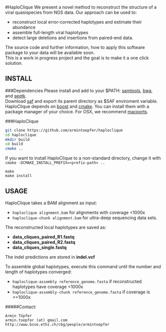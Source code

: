 #HaploClique
We present a novel method to reconstruct the structure of a viral quasispecies from NGS data.
Our approach can be used to:
 - reconstruct local error-corrected haplotypes and estimate their abundance
 - assemble full-length viral haplotypes
 - detect large deletions and insertions from paired-end data.
 
The source code and further information, how to apply this software package to your data will be available soon.  
This is a work in progress project and the goal is to make it a one click solution.

## INSTALL
###Dependencies
Please install and add to your $PATH: [samtools](https://github.com/samtools/samtools/releases/), [bwa](https://github.com/lh3/bwa), and [seqtk](https://github.com/lh3/seqtk).  
Download [saf](https://github.com/armintoepfer/seqalfixer/releases/) and export its parent directory as $SAF enviroment variable.  
HaploClique depends on [boost](http://www.boost.org/) and [cmake](http://www.cmake.org/). You can install them with a package manager of your choice. For OSX, we recommend [macports](http://www.macports.org/).

###HaploClique
```bash
git clone https://github.com/armintoepfer/haploclique
cd haploclique
mkdir build
cd build
cmake ..
```
If you want to install HaploClique to a non-standard directory, change it with `cmake -DCMAKE_INSTALL_PREFIX=<prefix-path> ..`
```
make
make install
```

## USAGE
HaploClique takes a BAM alignment as input:  
 - `haploclique alignment.bam` for alignments with coverage <1000x  
 - `haploclique-chunk alignment.bam` for ultra-deep sequencing data sets.

The reconstructed local haplotypes are saved as:  
 - __data_cliques_paired_R1.fastq__
 - __data_cliques_paired_R2.fastq__
 - __data_cliques_single.fastq__

The indel predictions are stored in __indel.vcf__

To assemble global haplotypes, execute this command until the number and length of haplotypes converged:  
 - `haploclique-assembly reference_genome.fasta` if reconstructed haplotypes have coverage <1000x  
 - `haploclique-assembly-chunk reference_genome.fasta` if coverage is >=1000x

#####Contact:
```
Armin Töpfer
armin.toepfer (at) gmail.com
http://www.bsse.ethz.ch/cbg/people/armintoepfer
```
